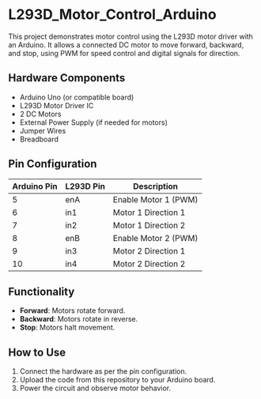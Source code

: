 # L293D_Motor_Control_Arduino

This project demonstrates motor control using the L293D motor driver with an Arduino. It allows a connected DC motor to move forward, backward, and stop, using PWM for speed control and digital signals for direction.

## Hardware Components
- Arduino Uno (or compatible board)
- L293D Motor Driver IC
- 2 DC Motors
- External Power Supply (if needed for motors)
- Jumper Wires
- Breadboard

## Pin Configuration
| Arduino Pin | L293D Pin | Description          |
|-------------|-----------|----------------------|
| 5           | enA       | Enable Motor 1 (PWM) |
| 6           | in1       | Motor 1 Direction 1  |
| 7           | in2       | Motor 1 Direction 2  |
| 8           | enB       | Enable Motor 2 (PWM) |
| 9           | in3       | Motor 2 Direction 1  |
| 10          | in4       | Motor 2 Direction 2  |

## Functionality
- **Forward**: Motors rotate forward.
- **Backward**: Motors rotate in reverse.
- **Stop**: Motors halt movement.

## How to Use
1. Connect the hardware as per the pin configuration.
2. Upload the code from this repository to your Arduino board.
3. Power the circuit and observe motor behavior.
